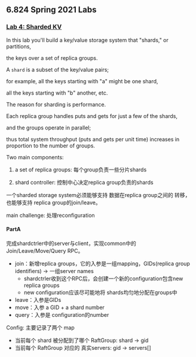## 6.824 Spring 2021 Labs

### [Lab 4: Sharded KV](http://nil.csail.mit.edu/6.824/2021/labs/lab-shard.html)

In this lab you'll build a key/value storage system that "shards," or partitions, 

the keys over a set of replica groups. 

A `shard` is a subset of the key/value pairs; 

for example, all the keys starting with "a" might be one shard, 

all the keys starting with "b" another, etc. 

The reason for sharding is performance. 

Each replica group handles puts and gets for just a few of the shards, 

and the groups operate in parallel; 

thus total system throughput (puts and gets per unit time) increases in proportion to the number of groups.

Two main components:

1. a set of replica groups: 每个group负责一些分片shards

2. shard controller: 控制中心决定replica group负责的shards

一个sharded storage system必须能够支持 数据在replica group之间的 转移，也能够支持 replica group的join/leave。

main challenge: 处理reconfiguration

#### PartA

完成shardctrler中的server与client，实现common中的Join/Leave/Move/Query RPC。

- join：新增replica groups，它的入参是一组mapping，GIDs(replica group identifiers) -> 一组server names
  - shardctrler收到这个RPC后，会创建一个新的configuration包含new replica groups
  - new configuration应该尽可能地将 shards均匀地分配在groups中
- leave：入参是GIDs
- move：入参 a GID + a shard number
- query：入参是 configuration的number

Config: 主要记录了两个 map
- 当前每个 shard 被分配到了哪个 RaftGroup: shard -> gid
- 当前每个 RaftGroup 对应的 真实servers: gid -> servers[]


